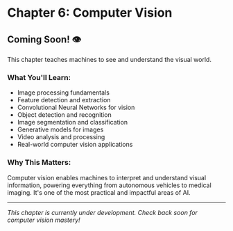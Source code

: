 # Chapter 6: Computer Vision

## Coming Soon! 👁️

This chapter teaches machines to see and understand the visual world.

### What You'll Learn:
- Image processing fundamentals
- Feature detection and extraction
- Convolutional Neural Networks for vision
- Object detection and recognition
- Image segmentation and classification
- Generative models for images
- Video analysis and processing
- Real-world computer vision applications

### Why This Matters:
Computer vision enables machines to interpret and understand visual information, powering everything from autonomous vehicles to medical imaging. It's one of the most practical and impactful areas of AI.

---

*This chapter is currently under development. Check back soon for computer vision mastery!*
